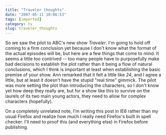 ```yaml
---
title: "Traveler thoughts"
date: "2007-05-11 10:06:53"
tags: [imported]
category: tv
slug: traveler_thoughts
---
```


So we saw the pilot to ABC's new show <em>Traveler</em>. I'm going to hold off coming to a firm conclusion yet because I don't know what the format of the actual episodes will be, but here are a few things that come to mind. It seems a little too contrived -- too many people have to purposefully make bad decisions to establish the plot rather than it being a flow of natural conclusions, which I think is important at least when establishing the basic premise of your show. Ann remarked that it felt a little like <em>24</em>, and I agree a little, but at least it doesn't have the stupid "real time" gimmick. The pilot was more setting the plot than introducing the characters, so I don't know yet how deep they really are, but for a show like this to survive on the laurels of its two main young actors, they need to allow for complex characters (hopefully).

On a completely unrelated note, I'm writing this post in IE6 rather than my usual Firefox and realize how much I really need Firefox's built in spell checker. I'll need to proof this (and everything else) in Firefox before publishing.
